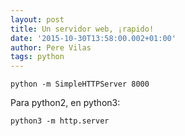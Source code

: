 ```yaml
---
layout: post
title: Un servidor web, ¡rapido!
date: '2015-10-30T13:58:00.002+01:00'
author: Pere Vilas
tags: python
---
```


`
python -m SimpleHTTPServer 8000
`

Para python2, en python3:


`
python3 -m http.server
`